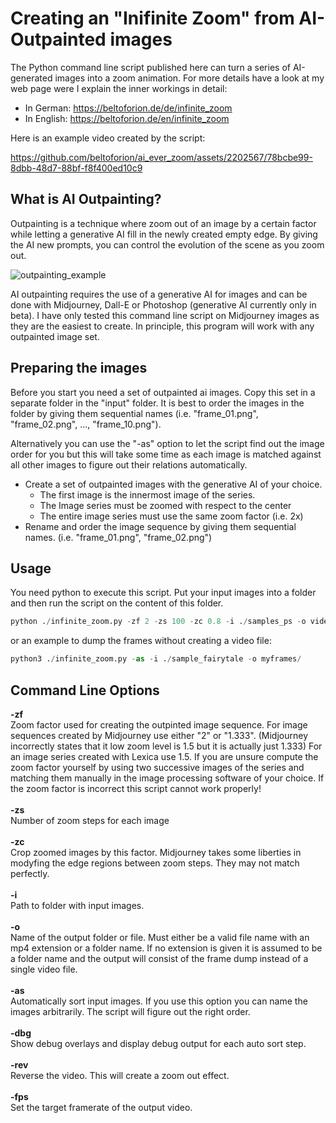 # Creating an "Inifinite Zoom" from AI-Outpainted images
The Python command line script published here can turn a series of AI-generated images into a zoom animation. For more details have a look at my web page were I explain the inner workings in detail:

* In German: https://beltoforion.de/de/infinite_zoom
* In English: https://beltoforion.de/en/infinite_zoom

Here is an example video created by the script:

https://github.com/beltoforion/ai_ever_zoom/assets/2202567/78bcbe99-8dbb-48d7-88bf-f8f400ed10c9

## What is AI Outpainting?
Outpainting is a technique where zoom out of an image by a certain factor while letting a generative AI 
fill in the newly created empty edge. By giving the AI new prompts, you can control the evolution of the scene 
as you zoom out.

![outpainting_example](https://github.com/beltoforion/ai_ever_zoom/assets/2202567/206d4f06-6a9b-4b9b-8377-131a319d2457)

AI outpainting requires the use of a generative AI for images and can be done with Midjourney, Dall-E or Photoshop 
(generative AI currently only in beta). I have only tested this command line script on Midjourney images as they are 
the easiest to create. In principle, this program will work with any outpainted image set.

## Preparing the images
Before you start you need a set of outpainted ai images. Copy this set in a separate folder in the "input" folder. It is best 
to order the images in the folder by giving them sequential names (i.e. "frame_01.png", "frame_02.png", ..., "frame_10.png").

Alternatively you can use the "-as" option to let the script find out the image order for you but this will take some time as
each image is matched against all other images to figure out their relations automatically.

* Create a set of outpainted images with the generative AI of your choice.
  + The first image is the innermost image of the series.
  + The Image series must be zoomed with respect to the center
  + The entire image series must use the same zoom factor (i.e. 2x)
* Rename and order the image sequence by giving them sequential names. (i.e. "frame_01.png", "frame_02.png")

## Usage

You need python to execute this script. Put your input images into a folder and then run the script on the content of this folder.

```python
python ./infinite_zoom.py -zf 2 -zs 100 -zc 0.8 -i ./samples_ps -o video.mp4
```
or an example to dump the frames without creating a video file:

```python
python3 ./infinite_zoom.py -as -i ./sample_fairytale -o myframes/
```


## Command Line Options

<b>-zf</b><br/> Zoom factor used for creating the outpinted image sequence. For image sequences created by Midjourney use either "2" or "1.333". (Midjourney incorrectly states that it low zoom level is 1.5 but it is actually just 1.333) For an image series created with Lexica use 1.5. If you are unsure compute the zoom factor yourself by using two successive images of the series and matching them manually in the image processing software of your choice. If the zoom factor is incorrect this script cannot work properly!
<br/><br/>
<b>-zs</b><br/> Number of zoom steps for each image
<br/><br/>
<b>-zc</b><br/> Crop zoomed images by this factor. Midjourney takes some liberties in modyfing the edge regions between zoom steps. They may not match perfectly.
<br/><br/>
<b>-i</b><br/> Path to folder with input images.
<br/><br/>
<b>-o</b><br/> Name of the output folder or file. Must either be a valid file name with an mp4 extension or a folder name. If no extension is given it is assumed to be a folder name and the output will consist of the frame dump instead of a single video file.
<br/><br/>
<b>-as</b><br/> Automatically sort input images. If you use this option you can name the images arbitrarily. The script will figure out the right order.
<br/><br/>
<b>-dbg</b><br/> Show debug overlays and display debug output for each auto sort step.
<br/><br/>
<b>-rev</b><br/> Reverse the video. This will create a zoom out effect.
<br/><br/>
<b>-fps</b><br/> Set the target framerate of the output video.





